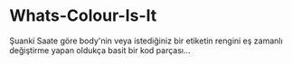 # Whats-Colour-Is-It
Şuanki Saate göre body'nin veya istediğiniz bir etiketin rengini eş zamanlı değiştirme yapan oldukça basit bir kod parçası...
